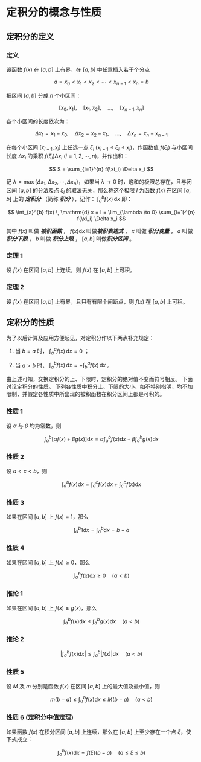 # 定积分的概念与性质

## 定积分的定义

### 定义

设函数 $f(x)$ 在 $[a,b]$ 上有界，在 $[a,b]$ 中任意插入若干个分点

$$
a = x_0 < x_1 < x_2 < \cdots < x_{n-1} < x_n = b
$$

把区间 $[a,b]$ 分成 $n$ 个小区间：

$$
[x_0, x_1], \quad [x_1, x_2], \quad \dots, \quad [x_{n-1}, x_n]
$$

各个小区间的长度依次为：

$$
\Delta x_1 = x_1 - x_0, \quad \Delta x_2 = x_2 - x_1, \quad \dots, \quad \Delta x_n = x_n - x_{n-1}
$$

在每个小区间 $[x_{i-1}, x_i]$ 上任选一点 $\xi_i \ (x_{i-1} \leq \xi_i \leq x_i)$，作函数值 $f(\xi_i)$ 与小区间长度 $\Delta x_i$ 的乘积 $f(\xi_i) \Delta x_i \ (i=1, 2, \cdots, n)$，并作出和：

$$
S = \sum_{i=1}^{n} f(\xi_i) \Delta x_i
$$

记 $\lambda = \max \{ \Delta x_1, \Delta x_2, \cdots, \Delta x_n \}$，如果当 $\lambda \to 0$ 时，这和的极限总存在，且与闭区间 $[a,b]$ 的分法及点 $\xi_i$ 的取法无关，那么称这个极限 $I$ 为函数 $f(x)$ 在区间 $[a,b]$ 上的 ***定积分*** （简称 ***积分*** ），记作：
$\int_{a}^{b} f(x) \, \mathrm{d} x$ 即：

$$
\int_{a}^{b} f(x) \, \mathrm{d} x = I = \lim_{\lambda \to 0} \sum_{i=1}^{n} f(\xi_i) \Delta x_i
$$

其中 $f(x)$ 叫做 ***被积函数*** ，
$f(x) \mathrm{d} x$ 叫做***被积表达式*** ，
$x$ 叫做 ***积分变量*** ，
$a$ 叫做 ***积分下限*** ，
$b$ 叫做 ***积分上限*** ，
$[a,b]$ 叫做***积分区间*** 。

### 定理 1

设 $f(x)$ 在区间 $[a,b]$ 上连续，则 $f(x)$ 在 $[a,b]$ 上可积。

### 定理 2

设 $f(x)$ 在区间 $[a,b]$ 上有界，且只有有限个间断点，则 $f(x)$ 在 $[a,b]$ 上可积。

## 定积分的性质

为了以后计算及应用方便起见，对定积分作以下两点补充规定：

1. 当 $b = a$ 时， $\int_a^a f(x) \, \mathrm{d} x = 0$ ；

2. 当 $a > b$ 时， $\int_a^b f(x) \, \mathrm{d} x = - \int_b^a f(x) \, \mathrm{d} x$ 。

由上述可知，交换定积分的上、下限时，定积分的绝对值不变而符号相反。
下面讨论定积分的性质。
下列各性质中积分上、下限的大小，如不特别指明，均不加限制，并假定各性质中所出现的被积函数在积分区间上都是可积的。

### 性质 1

设 $\alpha$ 与 $\beta$ 均为常数，则

$$
\int_a^b \left[ \alpha f(x) + \beta g(x) \right] \mathrm{d} x = \alpha \int_a^b f(x) \mathrm{d} x + \beta \int_a^b g(x) \mathrm{d} x
$$

### 性质 2

设 $a < c < b$，则

$$
\int_a^b f(x) \mathrm{d} x = \int_a^c f(x) \mathrm{d} x + \int_c^b f(x) \mathrm{d} x
$$

### 性质 3

如果在区间 $[a,b]$ 上 $f(x) \equiv 1$，那么

$$
\int_{a}^{b} 1 \mathrm{d} x = \int_{a}^{b} \mathrm{d} x = b - a
$$

### 性质 4

如果在区间 $[a,b]$ 上 $f(x) \geq 0$，那么

$$
\int_{a}^{b} f(x) \mathrm{d} x \geq 0 \quad (a < b)
$$

### 推论 1

如果在区间 $[a,b]$ 上 $f(x) \leq g(x)$，那么

$$
\int_{a}^{b} f(x) \mathrm{d} x \leq \int_{a}^{b} g(x) \mathrm{d} x \quad (a < b)
$$

### 推论 2

$$
\left| \int_{a}^{b} f(x) \mathrm{d} x \right| \leq \int_{a}^{b} |f(x)| \mathrm{d} x \quad (a < b)
$$

### 性质 5

设 $M$ 及 $m$ 分别是函数 $f(x)$ 在区间 $[a,b]$ 上的最大值及最小值，则

$$
m(b - a) \leq \int_{a}^{b} f(x) \mathrm{d} x \leq M(b - a) \quad (a < b)
$$

### 性质 6 (定积分中值定理)

如果函数 $f(x)$ 在积分区间 $[a,b]$ 上连续，那么在 $[a,b]$ 上至少存在一个点 $\xi$，使下式成立：

$$
\int_{a}^{b} f(x) \mathrm{d} x = f(\xi) (b - a) \quad (a \leq \xi \leq b)
$$
